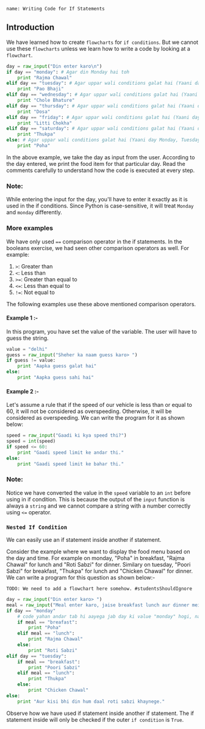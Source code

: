 ```ngMeta
name: Writing Code for If Statements
```

## Introduction

We have learned how to create `flowcharts` for `if conditions`. But we cannot use these `flowcharts` unless we learn how to write a code by looking at a `flowchart`.

```python
day = raw_input("Din enter karo\n")
if day == "monday": # Agar din Monday hai toh
	print "Rajma Chawal"
elif day == "tuesday": # Agar uppar wali conditions galat hai (Yaani day Monday nahi hai) aur day Tuesday hai toh
	print "Pao Bhaji"
elif day == "wednesday": # Agar uppar wali conditions galat hai (Yaani day Monday aur Tuesday nahi hai) aur day Wednesday hai toh
	print "Chole Bhature"
elif day == "thursday": # Agar uppar wali conditions galat hai (Yaani day Monday, Tuesday aur Wednesday nahi hai) aur day Thursday hai toh
	print "Dosa"
elif day == "friday": # Agar uppar wali conditions galat hai (Yaani day Monday, Tuesday, Wednesday aur Thursday nahi hai) aur day Friday hai toh
	print "Litti Chokha"
elif day == "saturday": # Agar uppar wali conditions galat hai (Yaani day Monday, Tuesday, Wednesday, Thursday aur Friday nahi hai) aur day Saturday hai toh
	print "Thukpa"
else: # Agar uppar wali conditions galat hai (Yaani day Monday, Tuesday, Wednesday, Thursday, Friday aur Saturday nahi hai)
	print "Poha"
```

In the above example, we take the day as input from the user. According to the day entered, we print the food item for that particular day. Read the comments carefully to understand how the code is executed at every step.

### Note:
 While entering the input for the day, you'll have to enter it exactly as it is used in the if conditions. Since Python is case-sensitive, it will treat `Monday` and `monday` differently.

### More examples

We have only used `==` comparison operator in the if statements. In the booleans exercise, we had seen other comparison operators as well. For example: 
1. `>`: Greater than
2. `<`: Less than 
3. `>=`: Greater than equal to 
4. `<=`: Less than equal to 
5. `!=`: Not equal to 

The following examples use these above mentioned comparison operators.

#### Example 1 :-
In this program, you have set the value of the variable. The user will have to guess the string.

```python
value = "delhi"
guess = raw_input("Sheher ka naam guess karo> ")
if guess != value:
	print "Aapka guess galat hai"
else:
	print "Aapka guess sahi hai"
```


#### Example 2 :-
Let's assume a rule that if the speed of our vehicle is less than or equal to 60, it will not be considered as overspeeding. Otherwise, it will be considered as overspeeding. We can write the program for it as shown below:

```python
speed = raw_input("Gaadi ki kya speed thi?")
speed = int(speed)
if speed <= 60:
	print "Gaadi speed limit ke andar thi."
else:
	print "Gaadi speed limit ke bahar thi."
```

### Note: 
Notice we have converted the value in the `speed` variable to an `int` before using in if condition. This is because the output of the `input` function is always a `string` and we cannot compare a string with a number correctly using `<=` operator.

### `Nested If Condition`
We can easily use an if statement inside another if statement.

Consider the example where we want to display the food menu based on the day and time. For example on monday, "Poha" in breakfast, "Rajma Chawal" for lunch and "Roti Sabzi" for dinner. Similary on tuesday, "Poori Sabzi" for breakfast, "Thukpa" for lunch and "Chicken Chawal" for dinner. We can write a program for this question as shown below:-

`TODO: We need to add a flowchart here somehow. #studentsShouldIgnore`

```python
day = raw_input("Din enter karo> ")
meal = raw_input("Meal enter karo, jaise breakfast lunch aur dinner mein se ek> ")
if day == "monday"
	# code yahan andar tab hi aayega jab day ki value "monday" hogi, nahi andar aayega hi nahi
	if meal == "breafast":
		print "Poha"
	elif meal == "lunch":
		print "Rajma Chawal"
	else:
		print "Roti Sabzi"
elif day == "tuesday":
	if meal == "breakfast":
		print "Poori Sabzi"
	elif meal == "lunch":
		print "Thukpa"
	else:
		print "Chicken Chawal"
else:
	print "Aur kisi bhi din hum daal roti sabzi khaynege."
```

Observe how we have used if statement inside another if statement. The if statement inside will only be checked if the outer `if condition` is `True`.